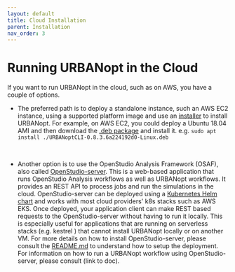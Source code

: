 ```yaml
---
layout: default
title: Cloud Installation
parent: Installation
nav_order: 3
---
```


# Running URBANopt in the Cloud 

If you want to run URBANopt in the cloud, such as on AWS, you have a couple of options. 

- The preferred path is to deploy a standalone instance, such an AWS EC2 instance, using a supported platform image and use an [installer](http://urbanopt-cli-installers.s3-website-us-west-2.amazonaws.com/) to install URBANopt. For example, on AWS EC2, you could deploy a Ubuntu 18.04 AMI and then download the [.deb package](http://urbanopt-cli-installers.s3-website-us-west-2.amazonaws.com/) and install it. e.g. `sudo apt install ./URBANoptCLI-0.8.3.6a224192d0-Linux.deb`

   <br>    
    
- Another option is to use the OpenStudio Analysis Framework (OSAF), also called [OpenStudio-server](https://github.com/NREL/OpenStudio-server). This is a web-based application that runs OpenStudio Analysis workflows as well as URBANopt workflows.  It provides an REST API to process jobs and run the simulations in the cloud. OpenStudio-server can be deployed using a [Kubernetes Helm chart](https://github.com/NREL/OpenStudio-server-helm) and works with most cloud providers' k8s stacks such as AWS EKS. Once deployed, your application client can make REST based requests to the OpenStudio-server without having to run it locally. This is especially useful for applications that are running on serverless stacks (e.g. kestrel ) that cannot install URBANopt locally or on another VM.   For more details on how to install OpenStudio-server, please consult the [README.md](https://github.com/NREL/OpenStudio-server-helm/#readme) to understand how to setup the deployment. For information on how to run a URBANopt workflow using OpenStudio-server, please consult (link to doc). 